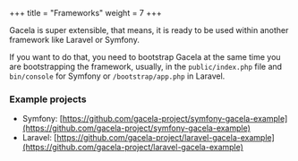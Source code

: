 +++
title = "Frameworks"
weight = 7
+++

Gacela is super extensible, that means, it is ready to be used within another framework like Laravel or Symfony.

If you want to do that, you need to bootstrap Gacela at the same time you are bootstrapping the framework, usually, in
the `public/index.php` file and `bin/console` for Symfony or `/bootstrap/app.php` in Laravel.

### Example projects

- Symfony: [https://github.com/gacela-project/symfony-gacela-example](https://github.com/gacela-project/symfony-gacela-example)
- Laravel: [https://github.com/gacela-project/laravel-gacela-example](https://github.com/gacela-project/laravel-gacela-example)
